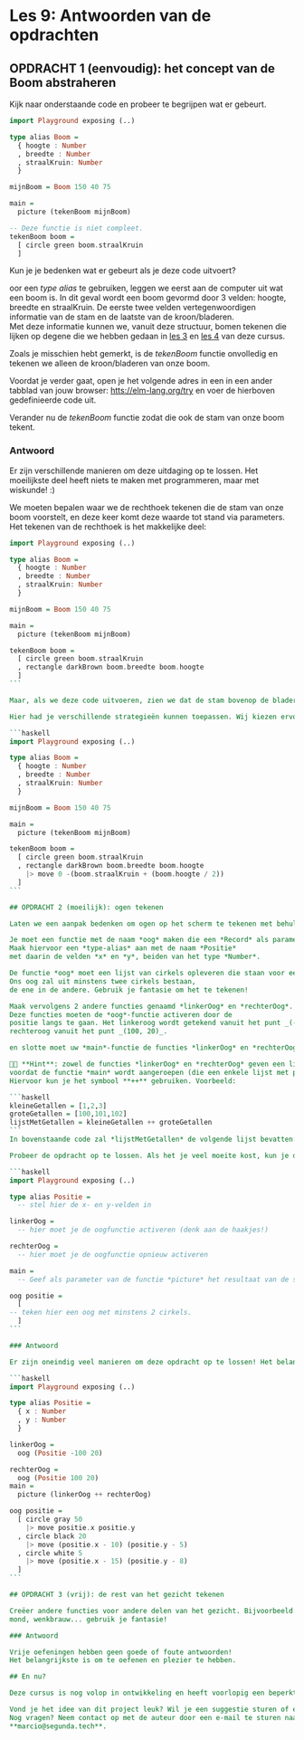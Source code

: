 # Les 9: Antwoorden van de opdrachten

## OPDRACHT 1 (eenvoudig): het concept van de Boom abstraheren

Kijk naar onderstaande code en probeer te begrijpen wat er gebeurt.

```haskell
import Playground exposing (..)

type alias Boom =
  { hoogte : Number 
  , breedte : Number
  , straalKruin: Number
  }

mijnBoom = Boom 150 40 75

main =
  picture (tekenBoom mijnBoom)

-- Deze functie is niet compleet.
tekenBoom boom =
  [ circle green boom.straalKruin
  ]
```

Kun je je bedenken wat er gebeurt als je deze code uitvoert?

oor een *type alias* te gebruiken, leggen we eerst aan de
computer uit wat een boom is. 
In dit geval wordt een boom gevormd door 3 velden: hoogte, breedte en straalKruin. De eerste twee velden 
vertegenwoordigen informatie van de stam en de laatste van de kroon/bladeren.  
Met deze informatie kunnen we, vanuit deze structuur,
bomen tekenen die lijken op degene die we hebben gedaan in
<a href="./les_3_antwoorden.html">les 3</a> en
<a href="./les_4.html">les 4</a> van deze cursus. 

Zoals je misschien hebt gemerkt, is de _tekenBoom_ functie onvolledig en tekenen we alleen de kroon/bladeren van onze boom.

Voordat je verder gaat, open je het volgende adres in een
in een ander tabblad van jouw browser:
<a href='https://elm-lang.org/try' target='_blank'>htts://elm-lang.org/try</a>
en voer de hierboven gedefinieerde code uit.

Verander nu de _tekenBoom_ functie zodat die ook
de stam van onze boom tekent.

### Antwoord

Er zijn verschillende manieren om deze uitdaging op te lossen. Het moeilijkste deel
heeft niets te maken met programmeren, maar met wiskunde! :)

We moeten bepalen waar we de rechthoek tekenen die de stam van onze boom voorstelt,
en deze keer komt deze waarde tot stand via parameters.  
Het tekenen van de rechthoek is het makkelijke deel:

````haskell
import Playground exposing (..)

type alias Boom =
  { hoogte : Number 
  , breedte : Number
  , straalKruin: Number
  }

mijnBoom = Boom 150 40 75

main =
  picture (tekenBoom mijnBoom)

tekenBoom boom =
  [ circle green boom.straalKruin
  , rectangle darkBrown boom.breedte boom.hoogte
  ]
```

Maar, als we deze code uitvoeren, zien we dat de stam bovenop de bladeren wordt getekend. We moeten het naar beneden verplaatsen zodat het tegen de rand van de cirkel aan staat.

Hier had je verschillende strategieën kunnen toepassen. Wij kiezen ervoor om het exacte punt te berekenen waar de cirkel eindigt om de stam naar deze plek te verplaatsen. Daarvoor moeten we 2 waarden toevoegen: de straal van de cirkel plus de helft van de hoogte van de stam. Op deze manier zal de stam precies aan het einde van de bladeren staan:

```haskell
import Playground exposing (..)

type alias Boom =
  { hoogte : Number 
  , breedte : Number
  , straalKruin: Number
  }

mijnBoom = Boom 150 40 75

main =
  picture (tekenBoom mijnBoom)

tekenBoom boom =
  [ circle green boom.straalKruin
  , rectangle darkBrown boom.breedte boom.hoogte
    |> move 0 -(boom.straalKruin + (boom.hoogte / 2))
  ]
```

## OPDRACHT 2 (moeilijk): ogen tekenen

Laten we een aanpak bedenken om ogen op het scherm te tekenen met behulp van parameters.  

Je moet een functie met de naam *oog* maken die een *Record* als parameter ontvangt. 
Maak hiervoor een *type-alias* aan met de naam *Positie*
met daarin de velden *x* en *y*, beiden van het type *Number*. 

De functie *oog* moet een lijst van cirkels opleveren die staan voor een oog op het scherm. 
Ons oog zal uit minstens twee cirkels bestaan,
de ene in de andere. Gebruik je fantasie om het te tekenen!

Maak vervolgens 2 andere functies genaamd *linkerOog* en *rechterOog*.
Deze functies moeten de *oog*-functie activeren door de
positie langs te gaan. Het linkeroog wordt getekend vanuit het punt _(-100, 20)_ en het
rechteroog vanuit het punt _(100, 20)_.

en slotte moet uw *main*-functie de functies *linkerOog* en *rechterOog* activeren om de plaatjes op het scherm te tekenen.

👩‍🏫 **Hint**: zowel de functies *linkerOog* en *rechterOog* geven een lijst met plaatjes. Het zal nodig zijn om deze twee lijsten samen te voegen tot één lijst
voordat de functie *main* wordt aangeroepen (die een enkele lijst met plaatjes verwacht).
Hiervoor kun je het symbool **++** gebruiken. Voorbeeld:

```haskell
kleineGetallen = [1,2,3]
groteGetallen = [100,101,102]
lijstMetGetallen = kleineGetallen ++ groteGetallen
```
In bovenstaande code zal *lijstMetGetallen* de volgende lijst bevatten: [1,2,3,100,101,102].

Probeer de opdracht op te lossen. Als het je veel moeite kost, kun je de structuur volgen die we hieronder gemaakt hebben:

```haskell
import Playground exposing (..)

type alias Positie =
  -- stel hier de x- en y-velden in

linkerOog = 
  -- hier moet je de oogfunctie activeren (denk aan de haakjes!)

rechterOog =
  -- hier moet je de oogfunctie opnieuw activeren

main =
  -- Geef als parameter van de functie *picture* het resultaat van de samenvoeging van de functies linkerOog + rechterOog door.

oog positie =
  [ 
-- teken hier een oog met minstens 2 cirkels.
  ]
```

### Antwoord

Er zijn oneindig veel manieren om deze opdracht op te lossen! Het belangrijkste is om te blijven oefenen. Hieronder zie je als voorbeeld ons antwoord staan. Daarin worden voor elk oog 3 cirkels gebruikt om een oog te maken.

```haskell
import Playground exposing (..)

type alias Positie =
  { x : Number
  , y : Number
  }

linkerOog = 
  oog (Positie -100 20)

rechterOog =
  oog (Positie 100 20)
main =
  picture (linkerOog ++ rechterOog)

oog positie =
  [ circle gray 50 
    |> move positie.x positie.y
  , circle black 20
    |> move (positie.x - 10) (positie.y - 5)
  , circle white 5
    |> move (positie.x - 15) (positie.y - 8)
  ]
```

## OPDRACHT 3 (vrij): de rest van het gezicht tekenen

Creëer andere functies voor andere delen van het gezicht. Bijvoorbeeld: neus, oor,
mond, wenkbrauw... gebruik je fantasie!

### Antwoord

Vrije oefeningen hebben geen goede of foute antwoorden!
Het belangrijkste is om te oefenen en plezier te hebben.

## En nu?

Deze cursus is nog volop in ontwikkeling en heeft voorlopig een beperkt aantal lessen. Gedurende de hele cursus zullen nieuwe lessen worden gepubliceerd in komende weken!

Vond je het idee van dit project leuk? Wil je een suggestie sturen of een vraag stellen?
Nog vragen? Neem contact op met de auteur door een e-mail te sturen naar
**marcio@segunda.tech**.
